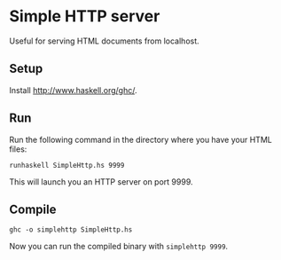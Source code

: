 # Simple HTTP server

Useful for serving HTML documents from localhost.

## Setup

Install <http://www.haskell.org/ghc/>.

## Run

Run the following command in the directory where you have your HTML files:

`runhaskell SimpleHttp.hs 9999`

This will launch you an HTTP server on port 9999.

## Compile

`ghc -o simplehttp SimpleHttp.hs`

Now you can run the compiled binary with `simplehttp 9999`.
